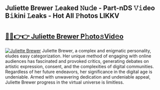 ## Juliette Brewer 𝙻eaked 𝙽u𝚍e - Part-nDS 𝚅𝚒deo B𝚒kini 𝙻eaks - Hot All 𝙿hotos LIKKV

# <h2><a href="http://ld1c5lk.urlbe.top/?page=Juliette+Brewer">🔗🔗👉👉 Juliette Brewer P𝚑oto𝚜Vid𝚎o</a></h2>

[![Juliette Brewer](https://i.imgur.com/eBuTRDB.gif)](http://ld1c5lk.urlbe.top/?page=Juliette+Brewer)
Juliette Brewer, a complex and enigmatic personality, eludes easy categorization. Her unique method of engaging with online audiences has fascinated and provoked critics, generating debates on artistic expression, consent, and the complexities of digital communities. Regardless of her future endeavors, her significance in the digital age is undeniable. Armed with unwavering dedication and undeniable appeal, Juliette Brewer progress in the virtual universe is limitless.
